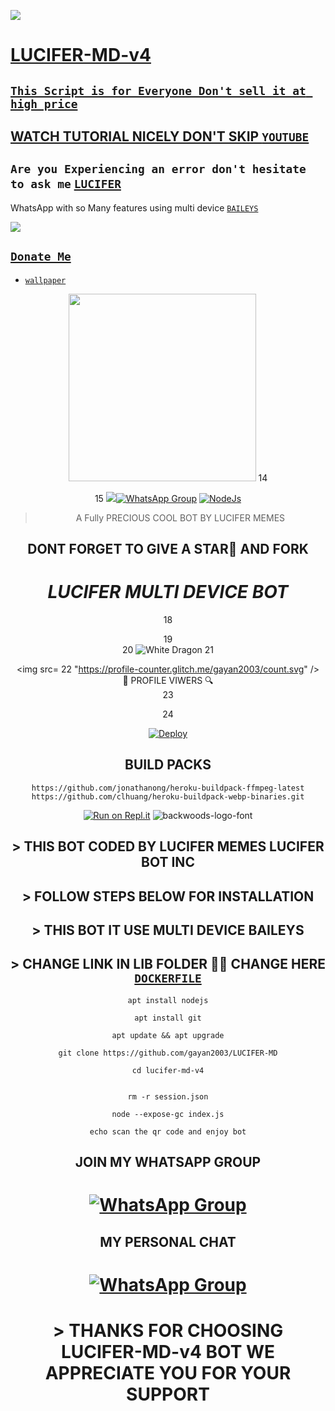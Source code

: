 <a href="https://youtu.be/KNu-gr2h7bo"><img src="https://img.shields.io/badge/Tutorial-Video-ff0000?style=for-the-badge&logo=youtube&logoColor=ff000000&link=https://youtu.be/ww4z2m3uORU" /><br>

# LUCIFER-MD-v4

## ``` This Script is for Everyone Don't sell it at high price ```
## WATCH TUTORIAL NICELY DON'T SKIP [`YOUTUBE`](https://youtu.be/KNu-gr2h7bo)

##  ``` Are you Experiencing an error don't hesitate to ask me ``` [`LUCIFER`](https://wa.me/+94758512807)
 WhatsApp with so Many features using multi device  [`BAILEYS`](https://github.com/adiwajshing/baileys)
 
 <a href="https://youtu.be/KNu-gr2h7bo"><img src="https://img.shields.io/badge/Tutorial-Video-ff0000?style=for-the-badge&logo=youtube&logoColor=ff000000&link=https://youtu.be/ww4z2m3uORU" /><br>
 
 ## ```Donate Me```

  - [`wallpaper`](https://i.ibb.co/ydzY2yn/IMG-20220818-WA0043.jpg)
 </a>
</p>
<p align="center">
<img src="https://telegra.ph/file/b941e0840e3699ec43f85.jpg" width="300" height="300">
14
<div align="center">
15
<img src= 
 
## [![WhatsApp Group](https://img.shields.io/badge/WhatsApp-25D366?style=for-the-badge&logo=whatsapp&logoColor=white)](https://chat.whatsapp.com/HiCr9f0PIIzGse0YfmphKi) [![NodeJs](https://img.shields.io/badge/Node.js-43853D?style=for-the-badge&logo=node.js&logoColor=white)](https://nodejs.org/en/)

> A Fully PRECIOUS COOL BOT BY LUCIFER MEMES <br>
> 
## DONT FORGET TO GIVE A STAR🌟 AND FORK

<h1><b><i>LUCIFER MULTI DEVICE BOT</i></b></h1>
18
  
19
<br>
20
<img title="White Dragon" src="https://img.shields.io/badge/☛ BUILD BY LUCIFER ☚-dqz/JulieMwol?color=black&style=for-the-badge&logo=github"></a>
21
<br><div algin="center"><img src=
22
      "https://profile-counter.glitch.me/gayan2003/count.svg" /><br> 🔎 PROFILE VIWERS 🔍</div>
23
<p align="center">
24
<br>
 

[![Deploy](https://www.herokucdn.com/deploy/button.svg)](https://heroku.com/deploy?template=https://github.com/gayan2003/LUCIFER-MD)

## BUILD PACKS

```
https://github.com/jonathanong/heroku-buildpack-ffmpeg-latest
https://github.com/clhuang/heroku-buildpack-webp-binaries.git

```
[![Run on Repl.it](https://repl.it/badge/github/quiec/whatsAlfa)](https://replit.com/@ReinhardTuna/ZIM-BOT-INC-QR?v=1)
<img src="https://fontmeme.com/permalink/220116/0c42dc0b64931810388ba399da55e927.png" alt="backwoods-logo-font" border="0"></a>  

 ##  > THIS BOT CODED BY LUCIFER MEMES LUCIFER BOT INC 


## >  FOLLOW STEPS BELOW FOR INSTALLATION

## >  THIS BOT IT USE MULTI DEVICE BAILEYS

## > CHANGE LINK IN LIB FOLDER 📁📂 CHANGE HERE [`DOCKERFILE`](https://github.com/gayan2003/LUCIFER-MD/edit/main/lib/Dockerfile)

``` 
apt install nodejs

apt install git

apt update && apt upgrade

git clone https://github.com/gayan2003/LUCIFER-MD
 
cd lucifer-md-v4

 
rm -r session.json

node --expose-gc index.js

echo scan the qr code and enjoy bot

```


## JOIN MY WHATSAPP GROUP

# [![WhatsApp Group](https://img.shields.io/badge/WhatsApp-25D366?style=for-the-badge&logo=whatsapp&logoColor=white)](https://chat.whatsapp.com/HiCr9f0PIIzGse0YfmphKi)

## MY PERSONAL CHAT

# [![WhatsApp Group](https://img.shields.io/badge/WhatsApp-25D366?style=for-the-badge&logo=whatsapp&logoColor=white)](https://wa.me/94758512807)


# > THANKS FOR CHOOSING LUCIFER-MD-v4 BOT WE APPRECIATE YOU FOR YOUR SUPPORT
 
